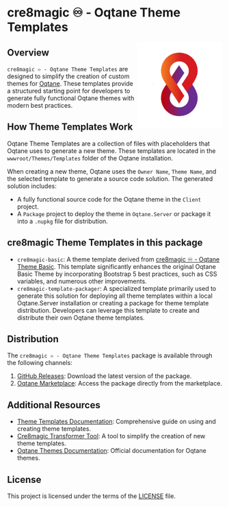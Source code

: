 # cre8magic ♾️ - Oqtane Theme Templates

<img src="Package/icon.png" alt="cre8magic ♾️ - Oqtane Theme Templates" width="200" align="right"/>

## Overview
`cre8magic ♾️ - Oqtane Theme Templates` are designed to simplify the creation of custom themes for [Oqtane](https://www.oqtane.org). These templates provide a structured starting point for developers to generate fully functional Oqtane themes with modern best practices.

## How Theme Templates Work

Oqtane Theme Templates are a collection of files with placeholders that Oqtane uses to generate a new theme. These templates are located in the `wwwroot/Themes/Templates` folder of the Oqtane installation.

When creating a new theme, Oqtane uses the `Owner Name`, `Theme Name`, and the selected template to generate a source code solution. The generated solution includes:

- A fully functional source code for the Oqtane theme in the `Client` project.
- A `Package` project to deploy the theme in `Oqtane.Server` or package it into a `.nupkg` file for distribution.

## cre8magic Theme Templates in this package

- `cre8magic-basic`: A theme template derived from [cre8magic ♾️ - Oqtane Theme Basic](https://github.com/cre8magic/oqtane-theme-basic). This template significantly enhances the original Oqtane Basic Theme by incorporating Bootstrap 5 best practices, such as CSS variables, and numerous other improvements.
- `cre8magic-template-packager`: A specialized template primarily used to generate this solution for deploying all theme templates within a local Oqtane.Server installation or creating a package for theme template distribution. Developers can leverage this template to create and distribute their own Oqtane theme templates.

## Distribution

The `cre8magic ♾️ - Oqtane Theme Templates` package is available through the following channels:

1. [GitHub Releases](https://github.com/cre8magic/oqtane-theme-templates/releases): Download the latest version of the package.
2. [Oqtane Marketplace](https://oqtane.net): Access the package directly from the marketplace.

## Additional Resources

- [Theme Templates Documentation](https://cre8magic.blazor-cms.org/oqtane-theme-guides/theme-templates/index.html): Comprehensive guide on using and creating theme templates.
- [Cre8magic Transformer Tool](https://cre8magic.blazor-cms.org/magic-tools/cre8magic-transformer/index.html): A tool to simplify the creation of new theme templates.
- [Oqtane Themes Documentation](https://www.oqtane.org/documentation/themes): Official documentation for Oqtane themes.

## License

This project is licensed under the terms of the [LICENSE](./LICENSE) file.

